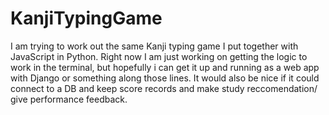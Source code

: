 # KanjiTypingGame

I am trying to work out the same Kanji typing game I put together 
with JavaScript in Python. Right now I am just working on getting 
the logic to work in the terminal, but hopefully i can get it up and 
running as a web app with Django or something along those lines. 
It would also be nice if it could connect to a DB and keep score 
records and make study reccomendation/ give performance feedback. 
